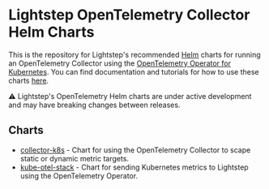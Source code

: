 # Lightstep OpenTelemetry Collector Helm Charts

This is the repository for Lightstep's recommended [Helm](https://helm.sh/) charts for running an OpenTelemetry Collector using the [OpenTelemetry Operator for Kubernetes](https://github.com/open-telemetry/opentelemetry-operator). You can find documentation and tutorials for how to use these charts [here](https://docs.lightstep.com/docs/ingest-prometheus).

⚠️ Lightstep's OpenTelemetry Helm charts are under active development and may have breaking changes between releases.

## Charts

* [collector-k8s](https://github.com/lightstep/prometheus-k8s-opentelemetry-collector/tree/main/charts/collector-k8s) - Chart for using the OpenTelemetry Collector to scape static or dynamic metric targets.
* [kube-otel-stack](https://github.com/lightstep/prometheus-k8s-opentelemetry-collector/tree/main/charts/kube-otel-stack) - Chart for sending Kubernetes metrics to Lightstep using the OpenTelemetry Operator.
